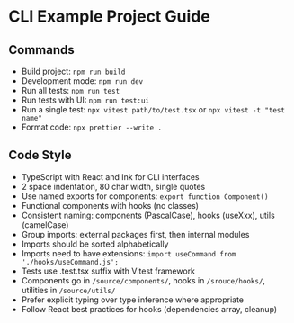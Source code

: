 # CLI Example Project Guide

## Commands

- Build project: `npm run build`
- Development mode: `npm run dev`
- Run all tests: `npm run test`
- Run tests with UI: `npm run test:ui`
- Run a single test: `npx vitest path/to/test.tsx` or `npx vitest -t "test name"`
- Format code: `npx prettier --write .`

## Code Style

- TypeScript with React and Ink for CLI interfaces
- 2 space indentation, 80 char width, single quotes
- Use named exports for components: `export function Component()`
- Functional components with hooks (no classes)
- Consistent naming: components (PascalCase), hooks (useXxx), utils (camelCase)
- Group imports: external packages first, then internal modules
- Imports should be sorted alphabetically
- Imports need to have extensions: `import useCommand from './hooks/useCommand.js';`
- Tests use .test.tsx suffix with Vitest framework
- Components go in `/source/components/`, hooks in `/srouce/hooks/`, utilities in `/source/utils/`
- Prefer explicit typing over type inference where appropriate
- Follow React best practices for hooks (dependencies array, cleanup)
